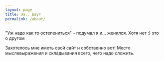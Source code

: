 ```yaml
---
layout: page
title: Ээ.. Баут
permalink: /about/
---
```


"Уж надо как то остепениться" - подумал я и... женился. Хотя нет :) это о другом

Захотелось мне иметь свой сайт и собственно вот! Место мыслевыражения и складывания всего, чего надо сложить.
